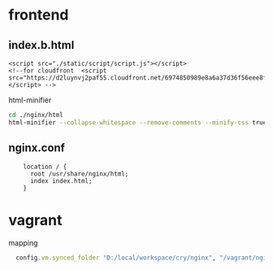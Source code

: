 # frontend

## index.b.html

```
<script src="./static/script/script.js"></script>
<!--for cloudfront  <script src="https://d2luynvj2paf55.cloudfront.net/6974850989e8a6a37d36f56eee8fe955.min.js"></script> -->
```

html-minifier
 
```sh
cd ./nginx/html
html-minifier --collapse-whitespace --remove-comments --minify-css true --minify-js true -o index.html index.b.html
```

## nginx.conf

```
    location / {
      root /usr/share/nginx/html; 
      index index.html;
    }
```

# vagrant
 
mapping

```ruby
  config.vm.synced_folder "D:/local/workspace/cry/nginx", "/vagrant/nginx"
```